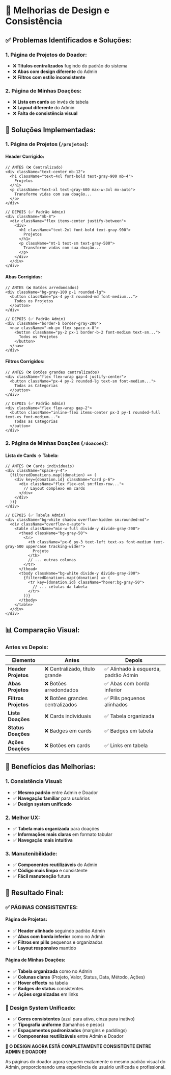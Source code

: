 # 🎨 Melhorias de Design e Consistência

## ✅ **Problemas Identificados e Soluções:**

### **1. Página de Projetos do Doador:**
- ❌ **Títulos centralizados** fugindo do padrão do sistema
- ❌ **Abas com design diferente** do Admin
- ❌ **Filtros com estilo inconsistente**

### **2. Página de Minhas Doações:**
- ❌ **Lista em cards** ao invés de tabela
- ❌ **Layout diferente** do Admin
- ❌ **Falta de consistência visual**

## 🔧 **Soluções Implementadas:**

### **1. Página de Projetos (`/projetos`):**

#### **Header Corrigido:**
```tsx
// ANTES (❌ Centralizado)
<div className="text-center mb-12">
  <h1 className="text-4xl font-bold text-gray-900 mb-4">
    Projetos
  </h1>
  <p className="text-xl text-gray-600 max-w-3xl mx-auto">
    Transforme vidas com sua doação...
  </p>
</div>

// DEPOIS (✅ Padrão Admin)
<div className="mb-8">
  <div className="flex items-center justify-between">
    <div>
      <h1 className="text-2xl font-bold text-gray-900">
        Projetos
      </h1>
      <p className="mt-1 text-sm text-gray-500">
        Transforme vidas com sua doação...
      </p>
    </div>
  </div>
</div>
```

#### **Abas Corrigidas:**
```tsx
// ANTES (❌ Botões arredondados)
<div className="bg-gray-100 p-1 rounded-lg">
  <button className="px-4 py-3 rounded-md font-medium...">
    Todos os Projetos
  </button>
</div>

// DEPOIS (✅ Padrão Admin)
<div className="border-b border-gray-200">
  <nav className="-mb-px flex space-x-8">
    <button className="py-2 px-1 border-b-2 font-medium text-sm...">
      Todos os Projetos
    </button>
  </nav>
</div>
```

#### **Filtros Corrigidos:**
```tsx
// ANTES (❌ Botões grandes centralizados)
<div className="flex flex-wrap gap-4 justify-center">
  <button className="px-4 py-2 rounded-lg text-sm font-medium...">
    Todas as Categorias
  </button>
</div>

// DEPOIS (✅ Padrão Admin)
<div className="flex flex-wrap gap-2">
  <button className="inline-flex items-center px-3 py-1 rounded-full text-xs font-medium...">
    Todas as Categorias
  </button>
</div>
```

### **2. Página de Minhas Doações (`/doacoes`):**

#### **Lista de Cards → Tabela:**
```tsx
// ANTES (❌ Cards individuais)
<div className="space-y-4">
  {filteredDonations.map((donation) => (
    <div key={donation.id} className="card p-6">
      <div className="flex flex-col sm:flex-row...">
        // Layout complexo em cards
      </div>
    </div>
  ))}
</div>

// DEPOIS (✅ Tabela Admin)
<div className="bg-white shadow overflow-hidden sm:rounded-md">
  <div className="overflow-x-auto">
    <table className="min-w-full divide-y divide-gray-200">
      <thead className="bg-gray-50">
        <tr>
          <th className="px-6 py-3 text-left text-xs font-medium text-gray-500 uppercase tracking-wider">
            Projeto
          </th>
          // ... outras colunas
        </tr>
      </thead>
      <tbody className="bg-white divide-y divide-gray-200">
        {filteredDonations.map((donation) => (
          <tr key={donation.id} className="hover:bg-gray-50">
            // ... células da tabela
          </tr>
        ))}
      </tbody>
    </table>
  </div>
</div>
```

## 📊 **Comparação Visual:**

### **Antes vs Depois:**

| Elemento | Antes | Depois |
|----------|-------|--------|
| **Header Projetos** | ❌ Centralizado, título grande | ✅ Alinhado à esquerda, padrão Admin |
| **Abas Projetos** | ❌ Botões arredondados | ✅ Abas com borda inferior |
| **Filtros Projetos** | ❌ Botões grandes centralizados | ✅ Pills pequenos alinhados |
| **Lista Doações** | ❌ Cards individuais | ✅ Tabela organizada |
| **Status Doações** | ❌ Badges em cards | ✅ Badges em tabela |
| **Ações Doações** | ❌ Botões em cards | ✅ Links em tabela |

## 🎯 **Benefícios das Melhorias:**

### **1. Consistência Visual:**
- ✅ **Mesmo padrão** entre Admin e Doador
- ✅ **Navegação familiar** para usuários
- ✅ **Design system unificado**

### **2. Melhor UX:**
- ✅ **Tabela mais organizada** para doações
- ✅ **Informações mais claras** em formato tabular
- ✅ **Navegação mais intuitiva**

### **3. Manutenibilidade:**
- ✅ **Componentes reutilizáveis** do Admin
- ✅ **Código mais limpo** e consistente
- ✅ **Fácil manutenção** futura

## 🚀 **Resultado Final:**

### **✅ PÁGINAS CONSISTENTES:**

#### **Página de Projetos:**
- ✅ **Header alinhado** seguindo padrão Admin
- ✅ **Abas com borda inferior** como no Admin
- ✅ **Filtros em pills** pequenos e organizados
- ✅ **Layout responsivo** mantido

#### **Página de Minhas Doações:**
- ✅ **Tabela organizada** como no Admin
- ✅ **Colunas claras** (Projeto, Valor, Status, Data, Método, Ações)
- ✅ **Hover effects** na tabela
- ✅ **Badges de status** consistentes
- ✅ **Ações organizadas** em links

### **🎨 Design System Unificado:**
- ✅ **Cores consistentes** (azul para ativo, cinza para inativo)
- ✅ **Tipografia uniforme** (tamanhos e pesos)
- ✅ **Espaçamentos padronizados** (margins e paddings)
- ✅ **Componentes reutilizáveis** entre Admin e Doador

**🎉 O DESIGN AGORA ESTÁ COMPLETAMENTE CONSISTENTE ENTRE ADMIN E DOADOR!**

As páginas do doador agora seguem exatamente o mesmo padrão visual do Admin, proporcionando uma experiência de usuário unificada e profissional.



